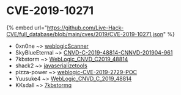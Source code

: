 # CVE-2019-10271
{% embed url="https://github.com/Live-Hack-CVE/full_database/blob/main/cves/2019/CVE-2019-10271.json" %}

* 0xn0ne ~> [weblogicScanner](https://www.alice-snow.ru/2019/database/cve-2019-10271/weblogicscanner-0xn0ne)
* SkyBlueEternal ~> [CNVD-C-2019-48814-CNNVD-201904-961](https://www.alice-snow.ru/2019/database/cve-2019-10271/cnvd-c-2019-48814-cnnvd-201904-961-skyblueeternal)
* 7kbstorm ~> [WebLogic_CNVD_C2019_48814](https://www.alice-snow.ru/2019/database/cve-2019-10271/weblogic_cnvd_c2019_48814-7kbstorm)
* shack2 ~> [javaserializetools](https://www.alice-snow.ru/2019/database/cve-2019-10271/javaserializetools-shack2)
* pizza-power ~> [weblogic-CVE-2019-2729-POC](https://www.alice-snow.ru/2019/database/cve-2019-10271/weblogic-cve-2019-2729-poc-pizza-power)
* Yuusuke4 ~> [WebLogic_CNVD_C_2019_48814](https://www.alice-snow.ru/2019/database/cve-2019-10271/weblogic_cnvd_c_2019_48814-yuusuke4)
* KKsdall ~> [7kbstormq](https://www.alice-snow.ru/2019/database/cve-2019-10271/7kbstormq-kksdall)